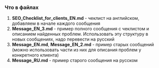### Что в файлах
1. **SEO_Checklist_for_clients_EN.md** - чеклист на английском, добавляем в начале каждого сообщения
2. **Message_EN_3.md** - пример полного сообщения с чеклистом и описанием найденных проблем. Использовать эту структуру в новых сообщениях, надо перевести на русский
3. **Message_EN.md**, **Message_EN_2.md** - пример старых сообщений (можно использовать части из них для описания проблем у конкретного клиента)
4. **Message_RU.md** - пример старого сообщения на русском
